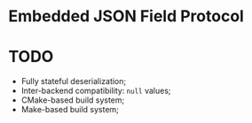 # Embedded JSON Field Protocol

# TODO

- Fully stateful deserialization;
- Inter-backend compatibility: `null` values;
- CMake-based build system;
- Make-based build system;
